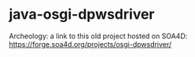 # java-osgi-dpwsdriver
Archeology: a link to this old project hosted on SOA4D: https://forge.soa4d.org/projects/osgi-dpwsdriver/
